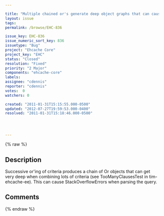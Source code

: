 ```yaml
---

title: "Multiple chained or's generate deep object graphs that can cause stack overflows during parsing."
layout: issue
tags: 
permalink: /browse/EHC-836

issue_key: EHC-836
issue_numeric_sort_key: 836
issuetype: "Bug"
project: "Ehcache Core"
project_key: "EHC"
status: "Closed"
resolution: "Fixed"
priority: "2 Major"
components: "ehcache-core"
labels: 
assignee: "cdennis"
reporter: "cdennis"
votes:  0
watchers: 0

created: "2011-01-31T15:15:55.000-0500"
updated: "2012-07-27T19:59:53.000-0400"
resolved: "2011-01-31T15:18:46.000-0500"




---
```


{% raw %}

## Description

<div markdown="1" class="description">

Successive or'ing of criteria produces a chain of Or objects that can get very deep when combining lots of criteria (see TooManyClausesTest in tim-ehcache-ee).  This can cause StackOverflowErrors when parsing the query.

</div>

## Comments



{% endraw %}
